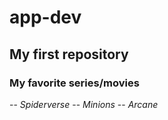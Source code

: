 # **app-dev**
## **My first repository**
### **My favorite series/movies**
-- *Spiderverse*
-- *Minions*
-- *Arcane*
